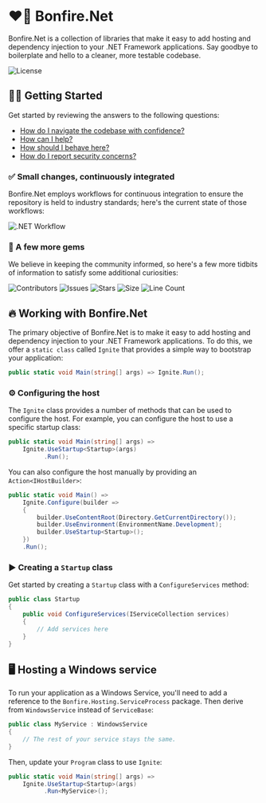 # ❤️‍🔥 Bonfire.Net

Bonfire.Net is a collection of libraries that make it easy to add hosting and dependency injection to your .NET Framework applications. Say goodbye to boilerplate and hello to a cleaner, more testable codebase.

![License](https://img.shields.io/github/license/tacosontitan/Bonfire.Net?logo=github&style=for-the-badge)

## 💁‍♀️ Getting Started

Get started by reviewing the answers to the following questions:

- [How do I navigate the codebase with confidence?](http://bonfire.tacosontitan.com)
- [How can I help?](./CONTRIBUTING.md)
- [How should I behave here?](./CODE_OF_CONDUCT.md)
- [How do I report security concerns?](./SECURITY.md)

### ✅ Small changes, continuously integrated

Bonfire.Net employs workflows for continuous integration to ensure the repository is held to industry standards; here's the current state of those workflows:

![.NET Workflow](https://img.shields.io/github/actions/workflow/status/tacosontitan/Bonfire.Net/dotnet.yml?label=Build%20and%20Test&logo=dotnet&style=for-the-badge)

### 💎 A few more gems

We believe in keeping the community informed, so here's a few more tidbits of information to satisfy some additional curiosities:

![Contributors](https://img.shields.io/github/contributors/tacosontitan/Bonfire.Net?logo=github&style=for-the-badge)
![Issues](https://img.shields.io/github/issues/tacosontitan/Bonfire.Net?logo=github&style=for-the-badge)
![Stars](https://img.shields.io/github/stars/tacosontitan/Bonfire.Net?logo=github&style=for-the-badge)
![Size](https://img.shields.io/github/languages/code-size/tacosontitan/Bonfire.Net?logo=github&style=for-the-badge)
![Line Count](https://img.shields.io/tokei/lines/github/tacosontitan/Bonfire.Net?logo=github&style=for-the-badge)

## 🔥 Working with Bonfire.Net

The primary objective of Bonfire.Net is to make it easy to add hosting and dependency injection to your .NET Framework applications. To do this, we offer a `static class` called `Ignite` that provides a simple way to bootstrap your application:

```csharp
public static void Main(string[] args) => Ignite.Run();
```

### ⚙️ Configuring the host

The `Ignite` class provides a number of methods that can be used to configure the host. For example, you can configure the host to use a specific startup class:

```csharp
public static void Main(string[] args) =>
    Ignite.UseStartup<Startup>(args)
          .Run();
```

You can also configure the host manually by providing an `Action<IHostBuilder>`:

```csharp
public static void Main() =>
    Ignite.Configure(builder =>
    {
        builder.UseContentRoot(Directory.GetCurrentDirectory());
        builder.UseEnvironment(EnvironmentName.Development);
        builder.UseStartup<Startup>();
    })
    .Run();
```

### ▶️ Creating a `Startup` class

Get started by creating a `Startup` class with a `ConfigureServices` method:

```csharp
public class Startup
{
    public void ConfigureServices(IServiceCollection services)
    {
        // Add services here
    }
}
```

## 🖥️ Hosting a Windows service

To run your application as a Windows Service, you'll need to add a reference to the `Bonfire.Hosting.ServiceProcess` package. Then derive from `WindowsService` instead of `ServiceBase`:

```csharp
public class MyService : WindowsService
{
    // The rest of your service stays the same.
}
```

Then, update your `Program` class to use `Ignite`:

```csharp
public static void Main(string[] args) =>
    Ignite.UseStartup<Startup>(args)
          .Run<MyService>();
```
